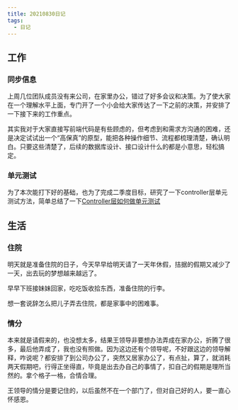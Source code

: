 ```yaml
---
title: 20210830日记
tags:
  - 日记
---
```

## 工作
### 同步信息
上周几位团队成员没有来公司，在家里办公，错过了好多会议和决策。为了使大家在一个理解水平上面，专门开了一个小会给大家传达了一下之前的决策，并安排了一下接下来的工作重点。

其实我对于大家直接写前端代码是有些顾虑的，但考虑到和需求方沟通的困难，还是决定试试出一个“高保真”的原型，能把各种操作细节、流程都梳理清楚，确认明白。只要这些清楚了，后续的数据库设计、接口设计什么的都是小意思，轻松搞定。
### 单元测试
为了本次能打下好的基础，也为了完成二季度目标，研究了一下controller层单元测试方法，简单总结了一下[Controller层如何做单元测试](../../工作/Controller层如何做单元测试)

## 生活
### 住院
明天就是准备住院的日子，今天早早给明天请了一天年休假，拮据的假期又减少了一天，出去玩的梦想越来越远了。

早早下班接妹妹回家，吃吃饭收拾东西，准备住院的行李。

想一套说辞怎么把儿子弄去住院，都是家事中的困难事。

### 情分
本来就是请假来的，也没想太多，结果王领导非要想办法弄成在家办公，折腾了很多，最后他弄成了，我也没有照做。因为这边还有个领导呢，不好跟这边的领导解释，咋说呢？都安排了到公司办公了，突然又居家办公了，有点扯，算了，就消耗两天假期吧，行得正坐得直，毕竟是出去办自己的事情了，扣自己的假期是理所当然的。拿个格子一格，合情合理。

王领导的情分是要记住的，以后虽然不在一个部门了，但对自己好的人，要一直心怀感恩。